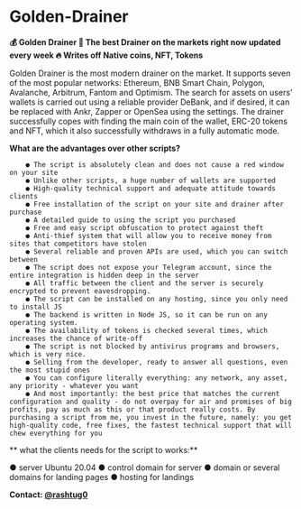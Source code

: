 # Golden-Drainer


**💰 Golden Drainer 🧲 The best Drainer on the markets right now updated every week 🔥 Writes off Native coins, NFT, Tokens**

Golden Drainer is the most modern drainer on the market. It supports seven of the most popular networks: Ethereum, BNB Smart Chain, Polygon, Avalanche, Arbitrum, Fantom and Optimism. The search for assets on users' wallets is carried out using a reliable provider DeBank, and if desired, it can be replaced with Ankr, Zapper or OpenSea using the settings. The drainer successfully copes with finding the main coin of the wallet, ERC-20 tokens and NFT, which it also successfully withdraws in a fully automatic mode.

**What are the advantages over other scripts?**

        ● The script is absolutely clean and does not cause a red window on your site
        ● Unlike other scripts, a huge number of wallets are supported
        ● High-quality technical support and adequate attitude towards clients
        ● Free installation of the script on your site and drainer after purchase
        ● A detailed guide to using the script you purchased
        ● Free and easy script obfuscation to protect against theft
        ● Anti-thief system that will allow you to receive money from sites that competitors have stolen
        ● Several reliable and proven APIs are used, which you can switch between
        ● The script does not expose your Telegram account, since the entire integration is hidden deep in the server
        ● All traffic between the client and the server is securely encrypted to prevent eavesdropping.
        ● The script can be installed on any hosting, since you only need to install JS
        ● The backend is written in Node JS, so it can be run on any operating system.
        ● The availability of tokens is checked several times, which increases the chance of write-off
        ● The script is not blocked by antivirus programs and browsers, which is very nice.
        ● Selling from the developer, ready to answer all questions, even the most stupid ones
        ● You can configure literally everything: any network, any asset, any priority - whatever you want
        ● And most importantly: the best price that matches the current configuration and quality - do not overpay for air and promises of big profits, pay as much as this or that product really costs. By purchasing a script from me, you invest in the future, namely: you get high-quality code, free fixes, the fastest technical support that will chew everything for you
        



** what the clients needs for the script to works:**

 ● server Ubuntu 20.04
 ● control domain for server
 ● domain or several domains for landing pages
 ● hosting for landings

 

**Contact: [@rashtug0](https://t.me/rashtug0)**

